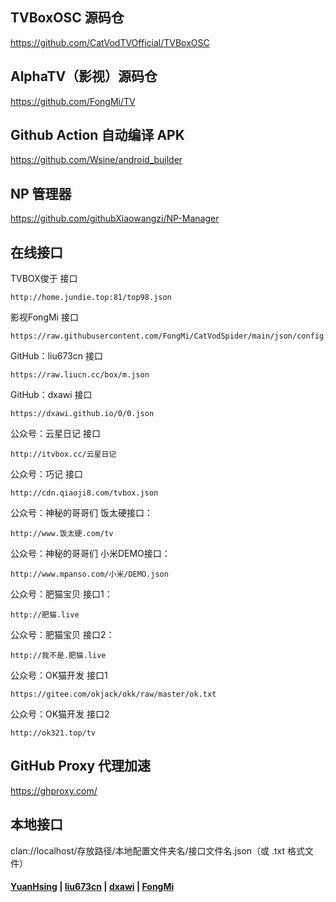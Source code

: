 ## TVBoxOSC 源码仓

https://github.com/CatVodTVOfficial/TVBoxOSC

##  AlphaTV（影视）源码仓

https://github.com/FongMi/TV

## Github Action 自动编译 APK

https://github.com/Wsine/android_builder

## NP 管理器

https://github.com/githubXiaowangzi/NP-Manager

## 在线接口

TVBOX俊于 接口

    http://home.jundie.top:81/top98.json

影视FongMi 接口

    https://raw.githubusercontent.com/FongMi/CatVodSpider/main/json/config.json

GitHub：liu673cn 接口

    https://raw.liucn.cc/box/m.json

GitHub：dxawi 接口

    https://dxawi.github.io/0/0.json

公众号：云星日记 接口

    http://itvbox.cc/云星日记

公众号：巧记 接口

    http://cdn.qiaoji8.com/tvbox.json

公众号：神秘的哥哥们 饭太硬接口：

    http://www.饭太硬.com/tv
  
公众号：神秘的哥哥们 小米DEMO接口：

    http://www.mpanso.com/小米/DEMO.json

公众号：肥猫宝贝 接口1：

    http://肥猫.live

公众号：肥猫宝贝 接口2：

    http://我不是.肥猫.live

公众号：OK猫开发 接口1

    https://gitee.com/okjack/okk/raw/master/ok.txt

公众号：OK猫开发 接口2

    http://ok321.top/tv

## GitHub Proxy 代理加速

https://ghproxy.com/

## 本地接口

clan://localhost/存放路径/本地配置文件夹名/接口文件名.json（或 .txt 格式文件）

#### [YuanHsing](https://github.com/YuanHsing/freed) | [liu673cn](https://github.com/liu673cn/box) | [dxawi](https://github.com/dxawi/0) | [FongMi](https://github.com/FongMi/CatVodSpider) 
